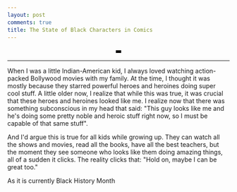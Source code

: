 ```yaml
---
layout: post
comments: true
title: The State of Black Characters in Comics
---
```


<figure>
<center>
   <a href="/images/racial_diversity_plot.png"><img width="3%" src="/images/racial_diversity_plot.png"></a>
</center>
</figure>

---

When I was a little Indian-American kid, I always loved watching action-packed Bollywood movies with my family. At the time, I thought it was mostly because they starred powerful heroes and heroines doing super cool stuff. A little older now, I realize that while this was true, it was crucial that these heroes and heroines looked like me. I realize now that there was something subconscious in my head that said: "This guy looks like me and he's doing some pretty noble and heroic stuff right now, so I must be capable of that same stuff". 

And I'd argue this is true for all kids while growing up. They can watch all the shows and movies, read all the books, have all the best teachers, but the moment they see someone who looks like them doing amazing things, all of a sudden it clicks. The reality clicks that: "Hold on, maybe I can be great too."

As it is currently Black History Month





